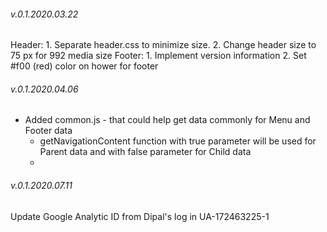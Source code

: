 ###### v.0.1.2020.03.22 #####
Header: 
    1. Separate header.css to minimize size.
    2. Change header size to 75 px for 992 media size
Footer:
    1. Implement version information
    2. Set #f00 (red) color on hower for footer  

###### v.0.1.2020.04.06 #####
- Added common.js - that could help get data commonly for Menu and Footer data
    -   getNavigationContent function with true parameter will be used for Parent data and with false parameter for Child data 
    -   
###### v.0.1.2020.07.11 #####
Update Google Analytic ID from Dipal's log in UA-172463225-1
